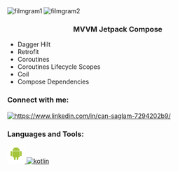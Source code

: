 <img width="222" alt="filmgram1" src="https://github.com/user-attachments/assets/91e875cb-73c9-4f58-837f-a65bbf709cba">
<img width="224" alt="filmgram2" src="https://github.com/user-attachments/assets/7cd47cee-d572-4d9d-9c10-9e05bafc5fd0">

<h3 align="center">MVVM Jetpack Compose</h3>

- Dagger Hilt
- Retrofit
- Coroutines
- Coroutines Lifecycle Scopes
- Coil
- Compose Dependencies


<h3 align="left">Connect with me:</h3>
<p align="left">
<a href="https://linkedin.com/in/https://www.linkedin.com/in/can-saglam-7294202b9/" target="blank"><img align="center" src="https://raw.githubusercontent.com/rahuldkjain/github-profile-readme-generator/master/src/images/icons/Social/linked-in-alt.svg" alt="https://www.linkedin.com/in/can-saglam-7294202b9/" height="30" width="40" /></a>
</p>

<h3 align="left">Languages and Tools:</h3>
<p align="left"> <a href="https://developer.android.com" target="_blank" rel="noreferrer"> <img src="https://raw.githubusercontent.com/devicons/devicon/master/icons/android/android-original-wordmark.svg" alt="android" width="40" height="40"/> </a> <a href="https://kotlinlang.org" target="_blank" rel="noreferrer"> <img src="https://www.vectorlogo.zone/logos/kotlinlang/kotlinlang-icon.svg" alt="kotlin" width="40" height="40"/> </a> </p>
